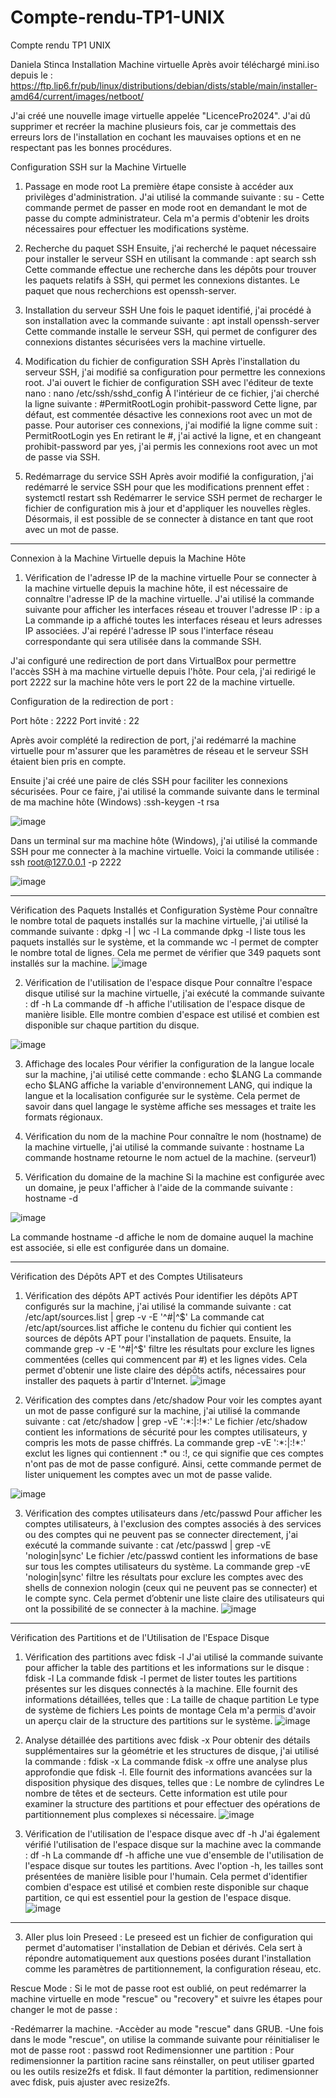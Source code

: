 # Compte-rendu-TP1-UNIX

Compte rendu TP1 UNIX

Daniela Stinca
Installation Machine virtuelle
Après avoir téléchargé mini.iso depuis le :
https://ftp.lip6.fr/pub/linux/distributions/debian/dists/stable/main/installer-amd64/current/images/netboot/

J'ai créé une nouvelle image virtuelle appelée "LicencePro2024". J'ai dû supprimer et recréer la machine plusieurs fois, car je commettais des erreurs lors de l'installation en cochant les mauvaises options et en ne respectant pas les bonnes procédures.

Configuration SSH sur la Machine Virtuelle
1. Passage en mode root
La première étape consiste à accéder aux privilèges d'administration. J'ai utilisé la commande suivante :
su -
Cette commande permet de passer en mode root en demandant le mot de passe du compte administrateur. Cela m'a permis d'obtenir les droits nécessaires pour effectuer les modifications système.
2. Recherche du paquet SSH
Ensuite, j'ai recherché le paquet nécessaire pour installer le serveur SSH en utilisant la commande :
apt search ssh
Cette commande effectue une recherche dans les dépôts pour trouver les paquets relatifs à SSH, qui permet les connexions distantes. Le paquet que nous recherchions est openssh-server.

3. Installation du serveur SSH
Une fois le paquet identifié, j'ai procédé à son installation avec la commande suivante :
apt install openssh-server
Cette commande installe le serveur SSH, qui permet de configurer des connexions distantes sécurisées vers la machine virtuelle.
4. Modification du fichier de configuration SSH
Après l'installation du serveur SSH, j'ai modifié sa configuration pour permettre les connexions root. J'ai ouvert le fichier de configuration SSH avec l'éditeur de texte nano :
nano /etc/ssh/sshd_config
À l'intérieur de ce fichier, j'ai cherché la ligne suivante :
#PermitRootLogin prohibit-password
Cette ligne, par défaut, est commentée désactive les connexions root avec un mot de passe. Pour autoriser ces connexions, j'ai modifié la ligne comme suit :
PermitRootLogin yes
En retirant le #, j'ai activé la ligne, et en changeant prohibit-password par yes, j'ai permis les connexions root avec un mot de passe via SSH.
5. Redémarrage du service SSH
Après avoir modifié la configuration, j'ai redémarré le service SSH pour que les modifications prennent effet :
systemctl restart ssh
Redémarrer le service SSH permet de recharger le fichier de configuration mis à jour et d'appliquer les nouvelles règles. Désormais, il est possible de se connecter à distance en tant que root avec un mot de passe.
_____________________________________________________________________________________________________________________________
Connexion à la Machine Virtuelle depuis la Machine Hôte
1. Vérification de l'adresse IP de la machine virtuelle
Pour se connecter à la machine virtuelle depuis la machine hôte, il est nécessaire de connaître l'adresse IP de la machine virtuelle. J'ai utilisé la commande suivante pour afficher les interfaces réseau et trouver l'adresse IP :
ip a
La commande ip a affiché toutes les interfaces réseau et leurs adresses IP associées. 
J'ai repéré l'adresse IP sous l'interface réseau correspondante qui sera utilisée dans la commande SSH.

J'ai configuré une redirection de port dans VirtualBox pour permettre l'accès SSH à ma machine virtuelle depuis l'hôte. Pour cela, j'ai redirigé le port 2222 sur la machine hôte vers le port 22 de la machine virtuelle.

Configuration de la redirection de port :

Port hôte : 2222
Port invité : 22

Après avoir complété la redirection de port, j'ai redémarré la machine virtuelle pour m'assurer que les paramètres de réseau et le serveur SSH étaient bien pris en compte.

Ensuite j'ai créé une paire de clés SSH pour faciliter les connexions sécurisées. Pour ce faire, j'ai utilisé la commande suivante dans le terminal de ma machine hôte (Windows) :ssh-keygen -t rsa


![image](https://github.com/user-attachments/assets/f048dd4d-cd79-42fd-8698-e504625e6e23)

Dans un terminal sur ma machine hôte (Windows), j'ai utilisé la commande SSH pour me connecter à la machine virtuelle. Voici la commande utilisée :
ssh root@127.0.0.1 -p 2222



![image](https://github.com/user-attachments/assets/d9df784b-eb8f-4639-a045-f2578af4fb97)

________________________________________________________________________________________________________________________________________________________
Vérification des Paquets Installés et Configuration Système
Pour connaître le nombre total de paquets installés sur la machine virtuelle, j'ai utilisé la commande suivante :
dpkg -l | wc -l
La commande dpkg -l liste tous les paquets installés sur le système, et la commande wc -l permet de compter le nombre total de lignes. Cela me permet de vérifier que 349 paquets sont installés sur la machine.
![image](https://github.com/user-attachments/assets/20d32bd1-4bfc-45df-bf60-913d67c6784b)



2. Vérification de l'utilisation de l'espace disque
Pour connaître l'espace disque utilisé sur la machine virtuelle, j'ai exécuté la commande suivante :
df -h
La commande df -h affiche l'utilisation de l'espace disque de manière lisible. Elle montre combien d'espace est utilisé et combien est disponible sur chaque partition du disque. 


![image](https://github.com/user-attachments/assets/64313d1c-6a31-449f-a4a3-e8e6719447df)



3. Affichage des locales
Pour vérifier la configuration de la langue locale sur la machine, j'ai utilisé cette commande :
echo $LANG
La commande echo $LANG affiche la variable d'environnement LANG, qui indique la langue et la localisation configurée sur le système. Cela permet de savoir dans quel langage le système affiche ses messages et traite les formats régionaux.
4. Vérification du nom de la machine
Pour connaître le nom (hostname) de la machine virtuelle, j'ai utilisé la commande suivante :
hostname
La commande hostname retourne le nom actuel de la machine.  (serveur1)

5. Vérification du domaine de la machine
Si la machine est configurée avec un domaine, je peux l'afficher à l'aide de la commande suivante :
hostname -d

![image](https://github.com/user-attachments/assets/ce5a97ca-57ff-4beb-bec1-657dda4cd72b)

La commande hostname -d affiche le nom de domaine auquel la machine est associée, si elle est configurée dans un domaine. 

________________________________________________________________________________________________________________________________________________________
Vérification des Dépôts APT et des Comptes Utilisateurs
1. Vérification des dépôts APT activés
Pour identifier les dépôts APT configurés sur la machine, j'ai utilisé la commande suivante :
cat /etc/apt/sources.list | grep -v -E '^#|^$'
La commande cat /etc/apt/sources.list affiche le contenu du fichier qui contient les sources de dépôts APT pour l'installation de paquets. Ensuite, la commande grep -v -E '^#|^$' filtre les résultats pour exclure les lignes commentées (celles qui commencent par #) et les lignes vides. Cela permet d'obtenir une liste claire des dépôts actifs, nécessaires pour installer des paquets à partir d'Internet.
![image](https://github.com/user-attachments/assets/d09ddd55-a9f2-4714-9338-86c10340292b)

2. Vérification des comptes dans /etc/shadow
Pour voir les comptes ayant un mot de passe configuré sur la machine, j'ai utilisé la commande suivante :
cat /etc/shadow | grep -vE ':\*:|:!\*:'
Le fichier /etc/shadow contient les informations de sécurité pour les comptes utilisateurs, y compris les mots de passe chiffrés. La commande grep -vE ':\*:|:!\*:' exclut les lignes qui contiennent :* ou :!, ce qui signifie que ces comptes n'ont pas de mot de passe configuré. Ainsi, cette commande permet de lister uniquement les comptes avec un mot de passe valide.

![image](https://github.com/user-attachments/assets/bd582960-9c01-4a49-8cb6-4ff9b4fe6c42)

3. Vérification des comptes utilisateurs dans /etc/passwd
Pour afficher les comptes utilisateurs, à l'exclusion des comptes associés à des services ou des comptes qui ne peuvent pas se connecter directement, j'ai exécuté la commande suivante :
cat /etc/passwd | grep -vE 'nologin|sync'
Le fichier /etc/passwd contient les informations de base sur tous les comptes utilisateurs du système. La commande grep -vE 'nologin|sync' filtre les résultats pour exclure les comptes avec des shells de connexion nologin (ceux qui ne peuvent pas se connecter) et le compte sync. Cela permet d’obtenir une liste claire des utilisateurs qui ont la possibilité de se connecter à la machine.
![image](https://github.com/user-attachments/assets/89b2275f-863d-4d1a-b705-cc56353daa27)


________________________________________________________________________________________________________________________________________________________
Vérification des Partitions et de l'Utilisation de l'Espace Disque
1. Vérification des partitions avec fdisk -l
J'ai utilisé la commande suivante pour afficher la table des partitions et les informations sur le disque :
fdisk -l
La commande fdisk -l permet de lister toutes les partitions présentes sur les disques connectés à la machine. Elle fournit des informations détaillées, telles que :
La taille de chaque partition
Le type de système de fichiers
Les points de montage Cela m'a permis d'avoir un aperçu clair de la structure des partitions sur le système.
![image](https://github.com/user-attachments/assets/e86c36f8-2335-4268-8789-5454a987b7f7)

2. Analyse détaillée des partitions avec fdisk -x
Pour obtenir des détails supplémentaires sur la géométrie et les structures de disque, j'ai utilisé la commande :
fdisk -x
La commande fdisk -x offre une analyse plus approfondie que fdisk -l. Elle fournit des informations avancées sur la disposition physique des disques, telles que :
Le nombre de cylindres
Le nombre de têtes et de secteurs. Cette information est utile pour examiner la structure des partitions et pour effectuer des opérations de partitionnement plus complexes si nécessaire.
![image](https://github.com/user-attachments/assets/d4b07505-d004-491a-b11b-d4a4406d3451)


3. Vérification de l'utilisation de l'espace disque avec df -h
J'ai également vérifié l'utilisation de l'espace disque sur la machine avec la commande :
df -h
La commande df -h affiche une vue d'ensemble de l'utilisation de l'espace disque sur toutes les partitions. Avec l'option -h, les tailles sont présentées de manière lisible pour l'humain. Cela permet d'identifier combien d'espace est utilisé et combien reste disponible sur chaque partition, ce qui est essentiel pour la gestion de l'espace disque.
![image](https://github.com/user-attachments/assets/855c0305-ddae-4d33-84bb-891c509f4e5d)


________________________________________________________________________________________________________________________________________________________
3. Aller plus loin
Preseed :
Le preseed est un fichier de configuration qui permet d'automatiser l'installation de Debian et dérivés. Cela sert à répondre automatiquement aux questions posées durant l'installation comme les paramètres de partitionnement, la configuration réseau, etc.

Rescue Mode : 
Si le mot de passe root est oublié, on peut redémarrer la machine virtuelle en mode "rescue" ou "recovery" et suivre les étapes pour changer le mot de passe :

-Redémarrer la machine.
-Accèder au mode "rescue" dans GRUB.
-Une fois dans le mode "rescue", on utilise la commande suivante pour réinitialiser le mot de passe root :
passwd root
Redimensionner une partition : 
Pour redimensionner la partition racine sans réinstaller, on peut utiliser gparted ou les outils resize2fs et fdisk. Il faut démonter la partition, redimensionner avec fdisk, puis ajuster avec resize2fs.

